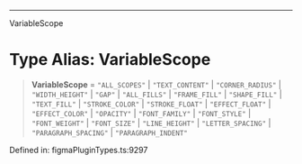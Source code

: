 ---

VariableScope

# Type Alias: VariableScope

> **VariableScope** = `"ALL_SCOPES"` \| `"TEXT_CONTENT"` \| `"CORNER_RADIUS"` \| `"WIDTH_HEIGHT"` \| `"GAP"` \| `"ALL_FILLS"` \| `"FRAME_FILL"` \| `"SHAPE_FILL"` \| `"TEXT_FILL"` \| `"STROKE_COLOR"` \| `"STROKE_FLOAT"` \| `"EFFECT_FLOAT"` \| `"EFFECT_COLOR"` \| `"OPACITY"` \| `"FONT_FAMILY"` \| `"FONT_STYLE"` \| `"FONT_WEIGHT"` \| `"FONT_SIZE"` \| `"LINE_HEIGHT"` \| `"LETTER_SPACING"` \| `"PARAGRAPH_SPACING"` \| `"PARAGRAPH_INDENT"`

Defined in: figmaPluginTypes.ts:9297
